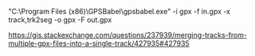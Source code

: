 "C:\Program Files (x86)\GPSBabel\gpsbabel.exe" -i gpx -f in.gpx -x track,trk2seg -o gpx -F out.gpx


https://gis.stackexchange.com/questions/237939/merging-tracks-from-multiple-gpx-files-into-a-single-track/427935#427935

